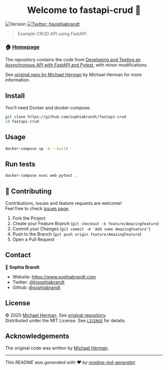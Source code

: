 <h1 align="center">Welcome to fastapi-crud 👋</h1>
<p>
  <img alt="Version" src="https://img.shields.io/badge/version-0.1.0-blue.svg?cacheSeconds=2592000" />
  <a href="https://twitter.com/hisophiabrandt" target="_blank">
    <img alt="Twitter: hisophiabrandt" src="https://img.shields.io/twitter/follow/hisophiabrandt.svg?style=social" />
  </a>
</p>

> Example CRUD API using FastAPI

### 🏠 [Homepage](https://github.com/sophiabrandt/fastapi-crud)

The repository contains the code from [Developing and Testing an Asynchronous API with FastAPI and Pytest][testdriven], with minor modifications.

See [original repo by Michael Herman][origrepo] by Michael Herman for more information.

## Install

You'll need Docker and docker-compose.

```sh
git clone https://github.com/sophiabrandt/fastapi-crud
cd fastapi-crud
```

## Usage

```sh
docker-compose up -d --build
```

## Run tests

```sh
docker-compose exec web pytest .
```

## 🤝 Contributing

Contributions, issues and feature requests are welcome!<br />Feel free to check [issues page](https://github.com/sophiabrandt/fastapi-crud/issues).

1. Fork the Project
2. Create your Feature Branch (`git checkout -b feature/AmazingFeature`)
3. Commit your Changes (`git commit -m 'Add some AmazingFeature'`)
4. Push to the Branch (`git push origin feature/AmazingFeature`)
5. Open a Pull Request

## Contact

👤 **Sophia Brandt**

- Website: https://www.sophiabrandt.com
- Twitter: [@hisophiabrandt](https://twitter.com/hisophiabrandt)
- Github: [@sophiabrandt](https://github.com/sophiabrandt)

## License

&copy; 2020 [Michael Herman][testdriven]. See [original repository][origrepo].  
Distributed under the MIT License. See [`LICENSE`](LICENSE) for details.

## Acknowledgements

The original code was written by [Michael Herman][testdriven].

---

_This README was generated with ❤️ by [readme-md-generator](https://github.com/kefranabg/readme-md-generator)_

[testdriven]: https://testdriven.io/blog/fastapi-crud/
[origrepo]: https://github.com/testdrivenio/fastapi-crud-async
